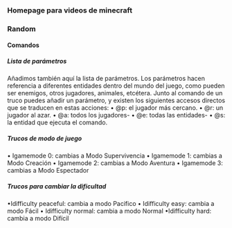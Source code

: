 ### Homepage para videos de minecraft





### Random 
#### Comandos
##### Lista de parámetros
Añadimos también aquí la lista de parámetros. Los parámetros hacen referencia
a diferentes entidades dentro del mundo del juego, como pueden ser enemigos,
otros jugadores, animales, etcétera. Junto al comando de un truco puedes añadir
un parámetro, y existen los siguientes accesos directos que se traducen en
estas acciones:
• @p: el jugador más cercano.
• @r: un jugador al azar.
• @a: todos los jugadores-
• @e: todas las entidades-
• @s: la entidad que ejecuta el comando.

##### Trucos de modo de juego
• Igamemode 0: cambias a Modo Supervivencia
• Igamemode 1: cambias a Modo Creación
• Igamemode 2: cambias a Modo Aventura
• Igamemode 3: cambias a Modo Espectador

##### Trucos para cambiar la dificultad
•Idifficulty peaceful: cambia a modo Pacifico
• Idifficulty easy: cambia a modo Fácil
• Idifficulty normal: cambia a modo Normal
•Idifficulty hard: cambia a modo Difícil
